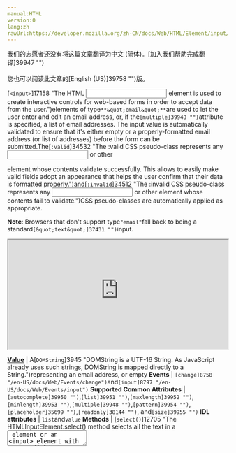 ```yaml
---
manual:HTML
version:0
lang:zh
rawUrl:https://developer.mozilla.org/zh-CN/docs/Web/HTML/Element/input/email
---
```




<bdi>我们的志愿者还没有将这篇文章翻译为<bdi>中文 (简体)</bdi>。[加入我们帮助完成翻译]39947 "")<br></br>您也可以阅读此文章的[English (US)]39758 "")版。</bdi>






[`<input>`]17158 "The HTML <input> element is used to create interactive controls for web-based forms in order to accept data from the user.")elements of type`**&quot;email&quot;**`are used to let the user enter and edit an email address, or, if the`[multiple]39948 "")`attribute is specified, a list of email addresses. The input value is automatically validated to ensure that it&#39;s either empty or a properly-formatted email address (or list of addresses) before the form can be submitted.The[`:valid`]34532 "The :valid CSS pseudo-class represents any <input> or other <form> element whose contents validate successfully. This allows to easily make valid fields adopt an appearance that helps the user confirm that their data is formatted properly.")and[`:invalid`]34512 "The :invalid CSS pseudo-class represents any <input> or other <form> element whose contents fail to validate.")CSS pseudo-classes are automatically applied as appropriate.



**Note**: Browsers that don&#39;t support type`"email"`fall back to being a standard`[&quot;text&quot;]37431 "")`input.


<iframe src='https://interactive-examples.mdn.mozilla.net/pages/tabbed/input-email.html' width='100%' height='250'></iframe>

**[Value](%38878#Value "")** | A[`DOMString`]3945 "DOMString is a UTF-16 String. As JavaScript already uses such strings, DOMString is mapped directly to a String.")representing an email address, or empty 
**Events** | `[change]8758 "/en-US/docs/Web/Events/change")`and`[input]8797 "/en-US/docs/Web/Events/input")` 
**Supported Common Attributes** | `[autocomplete]39950 "")`,`[list]39951 "")`,`[maxlength]39952 "")`,`[minlength]39953 "")`,`[multiple]39948 "")`,`[pattern]39954 "")`,`[placeholder]35699 "")`,`[readonly]38144 "")`, and`[size]39955 "")` 
**IDL attributes** | `list`and`value` 
**Methods** | [`select()`]12705 "The HTMLInputElement.select() method selects all the text in a <textarea> element or an <input> element with a text field.") 


## Value<a name="Value"></a>


The[`<input>`]17158 "The HTML <input> element is used to create interactive controls for web-based forms in order to accept data from the user.")element&#39;s`[value]39956 "")`attribute contains a[`DOMString`]3945 "DOMString is a UTF-16 String. As JavaScript already uses such strings, DOMString is mapped directly to a String.")which is automatically validated as conforming to email syntax. More specifically, there are three possible value formats that will pass validation:


1. An empty string (&quot;&quot;) indicating that the user did not enter a value or that the value was removed.
1. A single properly-formed email address. This doesn&#39;t necessarily mean the email address exists, but it is at least formatted correctly. In simple terms, this means`"username@domain.tld"`. There&#39;s more to it than that, of course; see[Validation](%38878#Validation "")for a[`regexp`]39958 "The RegExp constructor creates a regular expression object for matching text with a pattern.")that matches the email address validation algorithm.
1. If and only if the`[multiple]39948 "")`attribute is specified, the value can be a list of properly-formed email addresses separated by commas. Any trailing and leading whitespace is removed from each address in the list.


See[Validation](%38878#Validation "")for details on how email addresses are validated to ensure that they&#39;re formatted properly.


## Using email inputs<a name="Using_email_inputs"></a>


Email addresses are among the most frequently-inputted textual data forms on the web; they&#39;re used when logging into web sites, when requesting information, to allow order confirmation, for webmail, and so forth. As such, the`"email"`input type can make your job as a web developer much easier since it can help simplify your work when building the user interface and logic for email addresses. When you create an email input with the proper`type`value,`"email"`, you get automatic validation that the entered text is at least in the correct form to potentially be a legitimate email address. This can help avoid cases in which the user mistypes their address, or provides an invalid address.



It&#39;s important, however, to note that this is not enough to ensure that the specified text is an email address which actually exists, corresponds to the user of the site, or is acceptable in any other way. It simply ensures that the value of the field is properly formatted to be an email address.



**Note**: It&#39;s also crucial to remember that a user can tinker with your HTML behind the scenes, so your site*must not*use this validation for any security purposes. You*must*verify the email address on the server side of any transaction in which the provided text may have any security implications of any kind.



### A simple email input<a name="A_simple_email_input"></a>


Currently, all browsers which implement this element implement it as a standard text input field with basic validation features. The specification does, however, allow browsers latitude on this. For example, the element could be integrated with the user&#39;s device&#39;s built-in address book to allow picking email addresses from that list. In its most basic form, an email input can be implemented like this:


```
<input id="emailAddress" type="email">
```


<iframe src='https://mdn.mozillademos.org/en-US/docs/Web/HTML/Element/input/email$samples/A_simple_email_input?revision=1392192' width='600' height='40'></iframe>




Notice that it&#39;s considered valid when empty and when a single validly-formatted email address is entered, but is otherwise not considered valid. By adding the`[required]38131 "")`attribute, only validly-formed email addresses are allowed; the input is no longer considered valid when empty.


### Allowing multiple email addresses<a name="Allowing_multiple_email_addresses"></a>


By adding the`[multiple]39948 "")`Boolean attribute, the input can be configured to accept multiple email addresses.


```
<input id="emailAddress" type="email" multiple>
```


<iframe src='https://mdn.mozillademos.org/en-US/docs/Web/HTML/Element/input/email$samples/Allowing_multiple_email_addresses?revision=1392192' width='600' height='40'></iframe>




The input is now considered valid when a single email address is entered, or when any number of email addresses separated by commas and, optionally, some number of whitespace characters are present.



**Note**: When`"multiple"`is used, the value*is*allowed to be empty.




Some examples of valid strings when`"multiple"`is specified:


* `""`
* `"me@example"`
* `"me@example.org"`
* `"me@example.org,you@example.org"`
* `"me@example.org, you@example.org"`
* `"me@example.org,you@example.org, us@example.org"`


Some examples of invalid strings:


* `","`
* `"me"`
* `"me@example.org you@example.org"`

### Placeholders<a name="Placeholders"></a>


Sometimes it&#39;s helpful to offer an in-context hint as to what form the input data should take. This can be especially important if the page design doesn&#39;t offer descriptive labels for each[`<input>`]17158 "The HTML <input> element is used to create interactive controls for web-based forms in order to accept data from the user."). This is where**placeholders**come in. A placeholder is a value that demonstrates the form the`value`should take by presenting an example of a valid value, which is displayed inside the edit box when the element&#39;s`value`is`""`. Once data is entered into the box, the placeholder disappears; if the box is emptied, the placeholder reappears.



Here, we have an`"email"`input with the placeholder`"sophie@example.com"`. Note how the placeholder disappears and reappears as you manipulate the contents of the edit field.


```
<input type="email" placeholder="sophie@example.com">
```


<iframe src='https://mdn.mozillademos.org/en-US/docs/Web/HTML/Element/input/email$samples/Placeholders?revision=1392192' width='600' height='40'></iframe>



### Controlling the input size<a name="Controlling_the_input_size"></a>


You can control not only the physical length of the input box, but also the minimum and maximum lengths allowed for the input text itself.


#### Physical input element size<a name="Physical_input_element_size"></a>


The physical size of the input box can be controlled using the`[size]39955 "")`attribute. With it, you can specify the number of characters the input box can display at a time. In this example the email edit box is 15 characters wide:


```
<input type="email" size="15">
```


<iframe src='https://mdn.mozillademos.org/en-US/docs/Web/HTML/Element/input/email$samples/Physical_input_element_size?revision=1392192' width='600' height='40'></iframe>



#### Element value length<a name="Element_value_length"></a>


The`size`is separate from the length limitation on the entered email address itself so that you can have fields fit in a small space while still allowing longer email address strings to be entered. You can specify a minimum length, in characters, for the entered email address using the`[minlength]39953 "")`attribute; similarly, use`[maxlength]39952 "")`to set the maximum length of the entered email address.



The example below creates a 32 character-wide email address entry box, requiring that the contents be no shorter than 3 characters and no longer than 64 characters.


```
<input type="email" size="32" minlength="3" maxlength="64">
```


<iframe src='https://mdn.mozillademos.org/en-US/docs/Web/HTML/Element/input/email$samples/Element_value_length?revision=1392192' width='600' height='40'></iframe>



### Providing default options<a name="Providing_default_options"></a>


As always, you can provide a default value for an`"email"`input box by setting its`[value]39956 "")`attribute:


```
<input type="email" value="default@example.com">
```



<iframe src='https://mdn.mozillademos.org/en-US/docs/Web/HTML/Element/input/email$samples/Default_value?revision=1392192' width='600' height='40'></iframe>



#### Offering suggested values<a name="Offering_suggested_values"></a>


Taking it a step farther, you can provide a list of default options from which the user can select by specifying the`[list]39951 "")`attribute. This doesn&#39;t limit the user to those options, but does allow them to select commonly-used email addresses more quickly. This also offers hints to`[autocomplete]39950 "")`. The`list`attribute specifies the ID of a[`<datalist>`]12283 "The HTML <datalist> element contains a set of <option> elements that represent the values available for other controls."), which in turn contains one[`<option>`]13016 "The HTML <option> element is used to define an item contained in a <select>, an <optgroup>, or a <datalist> element. As such, <option> can represent menu items in popups and other lists of items in an HTML document.")element per suggested value; each`option`&#39;s`value`is the corresponding suggested value for the email entry box.


```
<input type="email" size="40" list="defaultEmails">

<datalist id="defaultEmails">
  <option value="jbond007@mi6.defence.gov.uk">
  <option value="jbourne@unknown.net">
  <option value="nfury@shield.org">
  <option value="tony@starkindustries.com">
  <option value="hulk@grrrrrrrr.arg">
</datalist>
```


<iframe src='https://mdn.mozillademos.org/en-US/docs/Web/HTML/Element/input/email$samples/Offering_suggested_values?revision=1392192' width='600' height='40'></iframe>




With the[`<datalist>`]12283 "The HTML <datalist> element contains a set of <option> elements that represent the values available for other controls.")element and its[`<option>`]13016 "The HTML <option> element is used to define an item contained in a <select>, an <optgroup>, or a <datalist> element. As such, <option> can represent menu items in popups and other lists of items in an HTML document.")s in place, the browser will offer the specified values as potential values for the email address; this is typically presented as a popup or drop-down menu containing the suggestions. While the specific user experience may vary from one browser to another, typically clicking in the edit box presents a drop-down of the suggested email addresses. Then, as the user types, the list is filtered to show only matching values. Each typed character narrows down the list until the user makes a selection or types a custom value.



![Animation: Using keyboard entry to filter the list of suggested email addresses](%39944.gif "")


## Validation<a name="Validation"></a>


There are two levels of content validation available for`"email"`inputs. First, there&#39;s the standard level of validation offered to all[`<input>`]17158 "The HTML <input> element is used to create interactive controls for web-based forms in order to accept data from the user.")s, which automatically ensures that the contents meet the requirements to be a valid email address. But there&#39;s also the option to add additional filtering to ensure that your own specialized needs are met, if you have any.



**Important**: HTML form validation is*not*a substitute for scripts that ensure that the entered data is in the proper format. It&#39;s far too easy for someone to make adjustments to the HTML that allow them to bypass the validation, or to remove it completely. It&#39;s also possible for someone to simply bypass your HTML entirely and submit the data directly to your server. If your server-side code fails to validate the data it receives, disaster could strike when improperly-formatted data (or data which is too large, is of the wrong type, and so forth) is entered into your database.



### Basic validation<a name="Basic_validation"></a>


Browsers that support the`"email"`input type automatically provide validation to ensure that only text that matches the standard format for Internet email addresses is entered into the input box. Browsers that implement the specification should be using an algorithm equivalent to the following regular expression:


```
/^[a-zA-Z0-9.!#$%&'*+\/=?^_`{|}~-]+@[a-zA-Z0-9](?:[a-zA-Z0-9-]{0,61}
  [a-zA-Z0-9])?(?:\.[a-zA-Z0-9](?:[a-zA-Z0-9-]{0,61}[a-zA-Z0-9])?)*$/
```


To learn more about how form validation works and how to take advantage of the[`:valid`]34532 "The :valid CSS pseudo-class represents any <input> or other <form> element whose contents validate successfully. This allows to easily make valid fields adopt an appearance that helps the user confirm that their data is formatted properly.")and[`:invalid`]34512 "The :invalid CSS pseudo-class represents any <input> or other <form> element whose contents fail to validate.")CSS properties to style the input based on whether or not the current value is valid, see[Form data validation]30573 "").



**Note**: There are known specification issues related to international domain names and the validation of email addresses in HTML. See[W3C bug 15489]39959 "")for details.



### Pattern validation<a name="Pattern_validation"></a>


If you need the entered email address to be restricted further than just &quot;any string that looks like an email address,&quot; you can use the`[pattern]39954 "")`attribute to specify a[regular expression]36965 "")the value must match for it to be valid. If the`[multiple]39948 "")`attribute is specified, each individual item in the comma-delineated list of values must match the[`regexp`]39958 "The RegExp constructor creates a regular expression object for matching text with a pattern.").



For example, let&#39;s say you&#39;re building a page for employees of Best Startup Ever, Inc. which will let them contact their IT department for help. In our simplified form, the user needs to enter their email address and a message describing the problem they need help with. We want to ensure that not only does the user provide a valid email address, but for security purposes, we require that the address be an internal corporate email address.



Since inputs of type`"email"`validate against both the standard email address validation*and*the specified`[pattern]39954 "")`, you can implement this easily. Let&#39;s see how:


```
<form>
 <div class="emailBox">
   <label for="emailAddress">Your email address</label><br>
   <input id="emailAddress" type="email" size="64" maxLength="64" required
          placeholder="username@beststartupever.com" pattern=".+@beststartupever.com"
          title="Please provide only a Best Startup Ever corporate email address">
 </div>

 <div class="messageBox">
   <label for="message">Request</label><br>
   <textarea id="message" cols="80" rows="8" required
             placeholder="My shoes are too tight, and I have forgotten how to dance."></textarea>
 </div>
  <input type="submit" value="Send Request">
</form>
```


<iframe src='https://mdn.mozillademos.org/en-US/docs/Web/HTML/Element/input/email$samples/Pattern_validation?revision=1392192' width='700' height='275'></iframe>




Our[`<form>`]12729 "The HTML <form> element represents a document section that contains interactive controls for submitting information to a web server.")contains one[`<input>`]17158 "The HTML <input> element is used to create interactive controls for web-based forms in order to accept data from the user.")of type`"email"`for the user&#39;s email address, a[`<textarea>`]25792 "The HTML <textarea> element represents a multi-line plain-text editing control, useful when you want to allow users to enter a sizeable amount of free-form text, for example a comment on a review or feedback form.")to enter their message for IT into, and an`<input>`of type`[&quot;submit&quot;]39765 "")`, which creates a button to submit the form. Each text entry box has a[`<label>`]12888 "The HTML <label> element represents a caption for an item in a user interface.")associated with it to let the user know what&#39;s expected of them.



Let&#39;s take a closer look at the email address entry box. Its`[size]39955 "")`and`[maxlength]39952 "")`attributes are both set to 64 in order to show room for 64 characters worth of email address, and to limit the number of characters actually entered to a maximum of 64. The`[required]38131 "")`attribute is specified, making it mandatory that a valid email address be provided.



An appropriate`[placeholder]35699 "")`is provided—`"username@beststartupever.com"`—to demonstrate what constitutes a valid entry. This string demonstrates both that an email address should be entered, and suggests that it should be a corporate beststartupever.com account. This is in addition to the fact that using type`"email"`will validate the text to ensure that it&#39;s formatted like an email address. If the text in the input box isn&#39;t an email address, you&#39;ll get an error message that looks something like this:



![](%39945.png "")



If we left things at that, we would at least be validating on legitimate email addresses. But we want to go one step farther: we want to make sure that the email address is in fact in the form &quot;*username*@beststartupever.com&quot;. This is where we&#39;ll use`[pattern]39954 "")`. We set`pattern`to`".+@beststartupever.com"`. This simple regular expression requests a string that consists of at least one character of any kind, then an &quot;@&quot; followed by the domain name &quot;beststartupever.com&quot;.



Note that this is not even close to an adequate filter for valid email addresses; it would allow things such as &quot; @beststartupever.com&quot; (note the leading space) or &quot;@@beststartupever.com&quot;, neither of which is valid. However, the browser runs both the standard email address filter*and*our custom pattern against the specified text. As a result, we wind up with a validation which says &quot;make sure this is a valid email address, and if it is, make sure it&#39;s also a beststartupever.com address.&quot;



It&#39;s advisable to use the`[title]39960 "")`attribute along with`pattern`. If you do, the`title`*must*describe the pattern. That is, it should explain what format the data should take on, rather than any other information. That&#39;s because the`title`may be displayed or spoken as part of a validation error message. For example, the browser might present the message &quot;The entered text doesn&#39;t match the required pattern.&quot; followed by your specified`title`. If your`title`is something like &quot;Email address&quot;, the result would be the message &quot;The entered text doesn&#39;t match the required pattern. Email address&quot;, which isn&#39;t very good.



That&#39;s why, instead, we specify the string &quot;Please provide only a Best Startup Ever corporate email address&quot; By doing that, the resulting full error message might be something like &quot;The entered text doesn&#39;t match the required pattern. Please provide only a Best Startup Ever corporate email address.&quot;



![](%39946.png "")



**Note**: If you run into trouble while writing your validation regular expressions and they&#39;re not working properly, check your browser&#39;s console; there may be helpful error messages there to aid you in solving the problem.



## Examples<a name="Examples"></a>


Here we have an email input with the ID`"emailAddress"`which is allowed to be up to a maximum of 256 characters long. The input box itself is physically 64 characters wide, and displays the text`"user@example.gov"`as a placeholder anytime the field is empty. In addition, by using the`[multiple]39948 "")`attribute, the box is configured to allow the user to enter zero or more email addresses, separated by commas, as described in[Allowing multiple email addresses](%38878#Allowing_multiple_email_addresses ""). As a final touch, the`[list]39951 "")`attribute contains the ID of a[`<datalist>`]12283 "The HTML <datalist> element contains a set of <option> elements that represent the values available for other controls.")whose[`<option>`]13016 "The HTML <option> element is used to define an item contained in a <select>, an <optgroup>, or a <datalist> element. As such, <option> can represent menu items in popups and other lists of items in an HTML document.")s specify a set of suggested values the user can choose from.



As an added touch, the[`<label>`]12888 "The HTML <label> element represents a caption for an item in a user interface.")element is used to establish a label for the email entry box, with its`[for]37735 "")`attribute referencing the`"emailAddress"`ID of the[`<input>`]17158 "The HTML <input> element is used to create interactive controls for web-based forms in order to accept data from the user.")element. By associating the two elements in this way, clicking on the label will focus the input element.


```
<label for="emailAddress">Email</label><br/>
<input id="emailAddress" type="email" placeholder="user@example.gov"
       list="defaultEmails" size="64" maxlength="256" multiple>

<datalist id="defaultEmails">
  <option value="jbond007@mi6.defence.gov.uk">
  <option value="jbourne@unknown.net">
  <option value="nfury@shield.org">
  <option value="tony@starkindustries.com">
  <option value="hulk@grrrrrrrr.arg">
</datalist>
```


<iframe src='https://mdn.mozillademos.org/en-US/docs/Web/HTML/Element/input/email$samples/Examples?revision=1392192' width='600' height='50'></iframe>



## Specifications<a name="Specifications"></a>

Specification | Status | Comment 
 ---  |  ---  |  ---  | 
[HTML Living Standard<br></br><small>The definition of &#39;&lt;input type=&quot;email&quot;&gt;&#39; in that specification.</small>]39962 "") | Living Standard | Initial definition 
[HTML 5.1<br></br><small>The definition of &#39;&lt;input type=&quot;email&quot;&gt;&#39; in that specification.</small>]39963 "") | Recommendation | Initial definition 


## Browser compatibility<a name="Browser_compatibility"></a>
[新的兼容性表格正在测试中<i></i>]3360 "")

 | <abbr>Desktop<i></i></abbr> | <abbr>Mobile<i></i></abbr> 
 | <abbr>Chrome<i></i></abbr> | <abbr>Edge<i></i></abbr> | <abbr>Firefox<i></i></abbr> | <abbr>Internet Explorer<i></i></abbr> | <abbr>Opera<i></i></abbr> | <abbr>Safari<i></i></abbr> | <abbr>Android webview<i></i></abbr> | <abbr>Chrome for Android<i></i></abbr> | <abbr>Edge Mobile<i></i></abbr> | <abbr>Firefox for Android<i></i></abbr> | <abbr>Opera for Android<i></i></abbr> | <abbr>iOS Safari<i></i></abbr> | <abbr>Samsung Internet<i></i></abbr> 
 ---  |  ---  |  ---  |  ---  |  ---  |  ---  |  ---  |  ---  |  ---  |  ---  |  ---  |  ---  |  ---  |  ---  | 
[Basic support]39964 "") | <abbr>Full support</abbr>5 | <abbr>?</abbr> | <abbr>Full support</abbr>Yes | <abbr>Full support</abbr>10 | <abbr>Full support</abbr>11 | <abbr>Full support</abbr>Yes | <abbr>?</abbr> | <abbr>?</abbr> | <abbr>?</abbr> | <abbr>Full support</abbr>4 | <abbr>Full support</abbr>Yes | <abbr>Full support</abbr>3.1<abbr>Notes<i></i></abbr> | <abbr>?</abbr> 


### Legend<a name="Legend"></a>
<dl><dt id=''><abbr>Full support</abbr></dt><dd>Full support</dd><dt id=''><abbr>Compatibility unknown</abbr></dt><dd>Compatibility unknown</dd><dt id=''><abbr>See implementation notes.<i></i></abbr></dt><dd>See implementation notes.</dd></dl>

## See also<a name="See_also"></a>

* [HTML forms guide]35701 "")
* [`<input>`]17158 "The HTML <input> element is used to create interactive controls for web-based forms in order to accept data from the user.")
* `[&lt;input type=&quot;tel&quot;&gt;]39766 "")`



